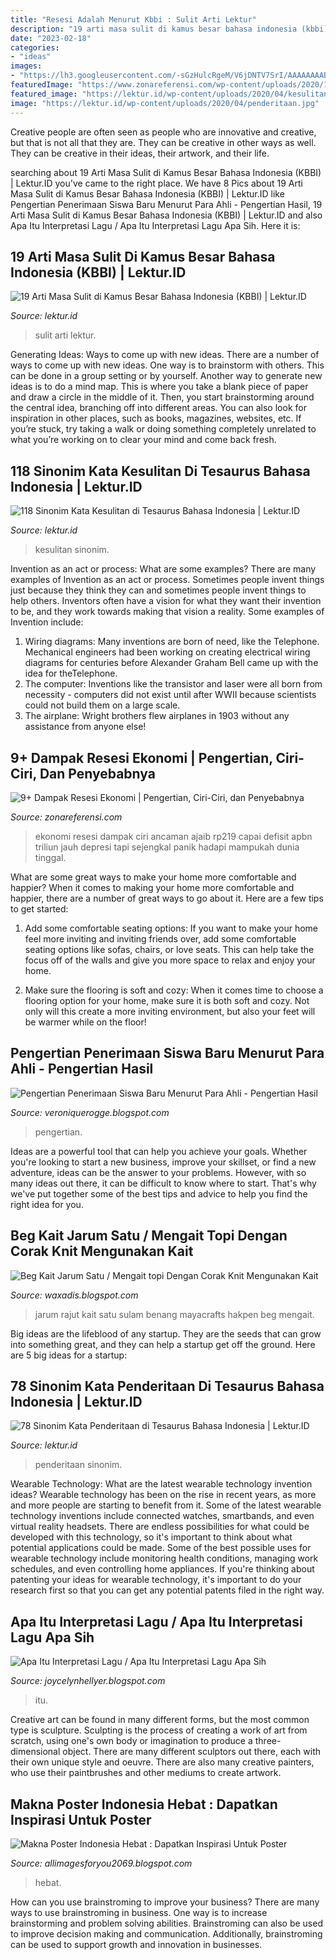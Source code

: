 ```yaml
---
title: "Resesi Adalah Menurut Kbbi : Sulit Arti Lektur"
description: "19 arti masa sulit di kamus besar bahasa indonesia (kbbi)"
date: "2023-02-18"
categories:
- "ideas"
images:
- "https://lh3.googleusercontent.com/-sGzHulcRgeM/V6jDNTV7SrI/AAAAAAAAB18/COQ6B3RheNc/s72-c/Pengertian-Pendidikan-Menurut-Para-A.jpg?imgmax=800"
featuredImage: "https://www.zonareferensi.com/wp-content/uploads/2020/11/dampak-resesi-ekonomi.jpg"
featured_image: "https://lektur.id/wp-content/uploads/2020/04/kesulitan.jpg"
image: "https://lektur.id/wp-content/uploads/2020/04/penderitaan.jpg"
---
```



Creative people are often seen as people who are innovative and creative, but that is not all that they are. They can be creative in other ways as well. They can be creative in their ideas, their artwork, and their life.

	

		
searching about 19 Arti Masa Sulit di Kamus Besar Bahasa Indonesia (KBBI) | Lektur.ID you've came to the right place. We have 8 Pics about 19 Arti Masa Sulit di Kamus Besar Bahasa Indonesia (KBBI) | Lektur.ID like Pengertian Penerimaan Siswa Baru Menurut Para Ahli - Pengertian Hasil, 19 Arti Masa Sulit di Kamus Besar Bahasa Indonesia (KBBI) | Lektur.ID and also Apa Itu Interpretasi Lagu / Apa Itu Interpretasi Lagu Apa Sih. Here it is:
		
    
## 19 Arti Masa Sulit Di Kamus Besar Bahasa Indonesia (KBBI) | Lektur.ID

<img loading=lazy src="https://lektur.id/wp-content/uploads/2020/04/masa-sulit.jpg" onerror="this.onerror=null;this.src='https://tse2.mm.bing.net/th?id=OIP.BBJ-tZiIqQTQuNyfFypesAHaFL&amp;pid=15.1';" alt="19 Arti Masa Sulit di Kamus Besar Bahasa Indonesia (KBBI) | Lektur.ID">

_Source: lektur.id_

>sulit arti lektur. 

	

Generating Ideas: Ways to come up with new ideas.
There are a number of ways to come up with new ideas. One way is to brainstorm with others. This can be done in a group setting or by yourself. Another way to generate new ideas is to do a mind map. This is where you take a blank piece of paper and draw a circle in the middle of it. Then, you start brainstorming around the central idea, branching off into different areas. You can also look for inspiration in other places, such as books, magazines, websites, etc. If you’re stuck, try taking a walk or doing something completely unrelated to what you’re working on to clear your mind and come back fresh.

    
## 118 Sinonim Kata Kesulitan Di Tesaurus Bahasa Indonesia | Lektur.ID

<img loading=lazy src="https://lektur.id/wp-content/uploads/2020/04/kesulitan.jpg" onerror="this.onerror=null;this.src='https://tse4.mm.bing.net/th?id=OIP.87nkHIwk1Iat97cM1jCMggHaFL&amp;pid=15.1';" alt="118 Sinonim Kata Kesulitan di Tesaurus Bahasa Indonesia | Lektur.ID">

_Source: lektur.id_

>kesulitan sinonim. 

	

Invention as an act or process: What are some examples?
There are many examples of Invention as an act or process. Sometimes people invent things just because they think they can and sometimes people invent things to help others. Inventors often have a vision for what they want their invention to be, and they work towards making that vision a reality. Some examples of Invention include: 
1) Wiring diagrams: Many inventions are born of need, like the Telephone. Mechanical engineers had been working on creating electrical wiring diagrams for centuries before Alexander Graham Bell came up with the idea for theTelephone.
2) The computer: Inventions like the transistor and laser were all born from necessity - computers did not exist until after WWII because scientists could not build them on a large scale.
3) The airplane: Wright brothers flew airplanes in 1903 without any assistance from anyone else!

    
## 9+ Dampak Resesi Ekonomi | Pengertian, Ciri-Ciri, Dan Penyebabnya

<img loading=lazy src="https://www.zonareferensi.com/wp-content/uploads/2020/11/dampak-resesi-ekonomi.jpg" onerror="this.onerror=null;this.src='https://tse1.mm.bing.net/th?id=OIP.qdvuQFfbJkllIFE5eibuCAHaEf&amp;pid=15.1';" alt="9+ Dampak Resesi Ekonomi | Pengertian, Ciri-Ciri, dan Penyebabnya">

_Source: zonareferensi.com_

>ekonomi resesi dampak ciri ancaman ajaib rp219 capai defisit apbn triliun jauh depresi tapi sejengkal panik hadapi mampukah dunia tinggal. 

	

What are some great ways to make your home more comfortable and happier?
When it comes to making your home more comfortable and happier, there are a number of great ways to go about it. Here are a few tips to get started:
1. Add some comfortable seating options: If you want to make your home feel more inviting and inviting friends over, add some comfortable seating options like sofas, chairs, or love seats. This can help take the focus off of the walls and give you more space to relax and enjoy your home.

2. Make sure the flooring is soft and cozy: When it comes time to choose a flooring option for your home, make sure it is both soft and cozy. Not only will this create a more inviting environment, but also your feet will be warmer while on the floor!


    
## Pengertian Penerimaan Siswa Baru Menurut Para Ahli - Pengertian Hasil

<img loading=lazy src="https://lh3.googleusercontent.com/-sGzHulcRgeM/V6jDNTV7SrI/AAAAAAAAB18/COQ6B3RheNc/s72-c/Pengertian-Pendidikan-Menurut-Para-A.jpg?imgmax=800" onerror="this.onerror=null;this.src='https://tse4.mm.bing.net/th?id=OIP.hABlh842eUggDVf6Wq8d2gHaHa&amp;pid=15.1';" alt="Pengertian Penerimaan Siswa Baru Menurut Para Ahli - Pengertian Hasil">

_Source: veroniquerogge.blogspot.com_

>pengertian. 

	

Ideas are a powerful tool that can help you achieve your goals. Whether you're looking to start a new business, improve your skillset, or find a new adventure, ideas can be the answer to your problems. However, with so many ideas out there, it can be difficult to know where to start. That's why we've put together some of the best tips and advice to help you find the right idea for you.

    
## Beg Kait Jarum Satu / Mengait Topi Dengan Corak Knit Mengunakan Kait

<img loading=lazy src="https://www.mayacrafts.asia/wp-content/uploads/2012/12/Ujung-kait-jarum-rajut-10mm.jpg" onerror="this.onerror=null;this.src='https://tse4.mm.bing.net/th?id=OIP.59uZMOdT3hLYYWqHVscXHwHaJM&amp;pid=15.1';" alt="Beg Kait Jarum Satu / Mengait topi Dengan Corak Knit Mengunakan Kait">

_Source: waxadis.blogspot.com_

>jarum rajut kait satu sulam benang mayacrafts hakpen beg mengait. 

	

Big ideas are the lifeblood of any startup. They are the seeds that can grow into something great, and they can help a startup get off the ground. Here are 5 big ideas for a startup: 

    
## 78 Sinonim Kata Penderitaan Di Tesaurus Bahasa Indonesia | Lektur.ID

<img loading=lazy src="https://lektur.id/wp-content/uploads/2020/04/penderitaan.jpg" onerror="this.onerror=null;this.src='https://tse2.mm.bing.net/th?id=OIP.3V8Np4Ryl3jDmgdloLm5zwHaFL&amp;pid=15.1';" alt="78 Sinonim Kata Penderitaan di Tesaurus Bahasa Indonesia | Lektur.ID">

_Source: lektur.id_

>penderitaan sinonim. 

	

Wearable Technology: What are the latest wearable technology invention ideas?
Wearable technology has been on the rise in recent years, as more and more people are starting to benefit from it. Some of the latest wearable technology inventions include connected watches, smartbands, and even virtual reality headsets. There are endless possibilities for what could be developed with this technology, so it's important to think about what potential applications could be made. Some of the best possible uses for wearable technology include monitoring health conditions, managing work schedules, and even controlling home appliances. If you're thinking about patenting your ideas for wearable technology, it's important to do your research first so that you can get any potential patents filed in the right way.

    
## Apa Itu Interpretasi Lagu / Apa Itu Interpretasi Lagu Apa Sih

<img loading=lazy src="https://i1.rgstatic.net/publication/319009194_Local_Wisdom-Based_Character_Education_Model_in_Elementary_School_in_Bantul_Yogyakarta_Indonesia/links/5adfd2a60f7e9b285945e201/largepreview.png" onerror="this.onerror=null;this.src='https://tse1.mm.bing.net/th?id=OIP.LvSKcYUVuYmgd83zFpAe4QHaKe&amp;pid=15.1';" alt="Apa Itu Interpretasi Lagu / Apa Itu Interpretasi Lagu Apa Sih">

_Source: joycelynhellyer.blogspot.com_

>itu. 

	

Creative art can be found in many different forms, but the most common type is sculpture. Sculpting is the process of creating a work of art from scratch, using one's own body or imagination to produce a three-dimensional object. There are many different sculptors out there, each with their own unique style and oeuvre. There are also many creative painters, who use their paintbrushes and other mediums to create artwork.

    
## Makna Poster Indonesia Hebat : Dapatkan Inspirasi Untuk Poster

<img loading=lazy src="https://pbs.twimg.com/media/Eos4nx9WMAE85bH.jpg" onerror="this.onerror=null;this.src='https://tse1.mm.bing.net/th?id=OIP.FO-P2Finr59PFfSLwOBB4AHaHa&amp;pid=15.1';" alt="Makna Poster Indonesia Hebat : Dapatkan Inspirasi Untuk Poster">

_Source: allimagesforyou2069.blogspot.com_

>hebat. 

	

How can you use brainstroming to improve your business?
There are many ways to use brainstroming in business. One way is to increase brainstorming and problem solving abilities. Brainstroming can also be used to improve decision making and communication. Additionally, brainstroming can be used to support growth and innovation in businesses.

